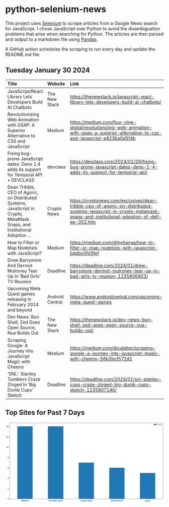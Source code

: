 # python-selenium-news

This project uses [Selenium](https://www.seleniumhq.org/) to scrape articles from a Google News search for JavaScript.
I chose JavaScript over Python to avoid the disambiguation problems that arise when searching for Python.
The articles are then parsed and output to a markdown file using [Pandas](https://pandas.pydata.org/).

A GitHub action schedules the scraping to run every day and update the README.md file.

## Tuesday January 30 2024


| Title                                                                                                                     | Website         | Link                                                                                                                                                                  |
|:--------------------------------------------------------------------------------------------------------------------------|:----------------|:----------------------------------------------------------------------------------------------------------------------------------------------------------------------|
| JavaScript/React Library Lets Developers Build AI Chatbots                                                                | The New Stack   | https://thenewstack.io/javascript-react-library-lets-developers-build-ai-chatbots/                                                                                    |
| Revolutionizing Web Animation with GSAP: A Superior Alternative to CSS and JavaScript                                     | Medium          | https://medium.com/four-nine-digital/revolutionizing-web-animation-with-gsap-a-superior-alternative-to-css-and-javascript-e823ba0d5f4b                                |
| Fixing bug-prone JavaScript dates: Deno 1.4 adds its support for Temporal API • DEVCLASS                                  | devclass        | https://devclass.com/2024/01/29/fixing-bug-prone-javascript-dates-deno-1-4-adds-its-support-for-temporal-api/                                                         |
| Dean Tribble, CEO of Agoric, on Distributed Systems, JavaScript in Crypto, MetaMask Snaps, and Institutional Adoption ... | Crypto News     | https://cryptonews.com/exclusives/dean-tribble-ceo-of-agoric-on-distributed-systems-javascript-in-crypto-metamask-snaps-and-institutional-adoption-of-defi-ep-302.htm |
| How to Filter or Map Nodelists with JavaScript?                                                                           | Medium          | https://medium.com/@hohanga/how-to-filter-or-map-nodelists-with-javascript-bddbc0fd3fef                                                                               |
| Drew Barrymore And Dermot Mulroney Tear Up In ‘Bad Girls’ TV Reunion                                                      | Deadline        | https://deadline.com/2024/01/drew-barrymore-dermot-mulroney-tear-up-in-bad-girls-tv-reunion-1235806803/                                                               |
| Upcoming Meta Quest games releasing in February 2024 and beyond                                                           | Android Central | https://www.androidcentral.com/upcoming-meta-quest-games                                                                                                              |
| Dev News: Bun Shell, Zed Goes Open Source, Nue Builds Out                                                                 | The New Stack   | https://thenewstack.io/dev-news-bun-shell-zed-goes-open-source-nue-builds-out/                                                                                        |
| Scraping Google: A Journey into JavaScript Magic with Cheerio                                                             | Medium          | https://medium.com/@calebpr/scraping-google-a-journey-into-javascript-magic-with-cheerio-58b3bcf572d1                                                                 |
| ‘SNL’: Stanley Tumblers Craze Zinged In ‘Big Dumb Cups’ Sketch                                                            | Deadline        | https://deadline.com/2024/01/snl-stanley-cups-craze-zinged-big-dumb-cups-sketch-1235807146/                                                                           |
## Top Sites for Past 7 Days

![Graph of Top Sites](https://raw.githubusercontent.com/dan-mba/python-selenium-news/main/last-week.png)
